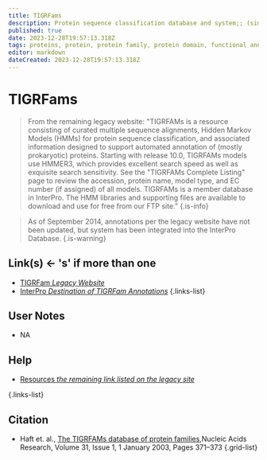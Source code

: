 ```yaml
---
title: TIGRFams
description: Protein sequence classification database and system;; (similar to Pfam ca. Jan. 2023) has been largely decommissioned and integrated into InterPro
published: true
date: 2023-12-28T19:57:13.318Z
tags: proteins, protein, protein family, protein domain, functional annotation, protein families, protein domains, protein annotation
editor: markdown
dateCreated: 2023-12-28T19:57:13.318Z
---
```


# TIGRFams

> From the remaining legacy website: "TIGRFAMs is a resource consisting of curated multiple sequence alignments, Hidden Markov Models (HMMs) for protein sequence classification, and associated information designed to support automated annotation of (mostly prokaryotic) proteins. Starting with release 10.0, TIGRFAMs models use HMMER3, which provides excellent search speed as well as exquisite search sensitivity. See the "TIGRFAMs Complete Listing" page to review the accession, protein name, model type, and EC number (if assigned) of all models. TIGRFAMs is a member database in InterPro. The HMM libraries and supporting files are available to download and use for free from our FTP site."
{.is-info}

> As of September 2014, annotations per the legacy website have not been updated, but system has been integrated into the InterPro Database.
{.is-warning}

## Link(s) <- 's' if more than one

- [TIGRFam *Legacy Website*](https://tigrfams.jcvi.org/cgi-bin/index.cgi)
- [InterPro *Destination of TIGRFam Annotations*](https://www.ebi.ac.uk/interpro/)
{.links-list}


## User Notes
 
 - NA


## Help

- [Resources *the remaining link listed on the legacy site*](https://tigrfams.jcvi.org/cgi-bin/Resources.cgi)

{.links-list}


## Citation

- Haft et. al., [The TIGRFAMs database of protein families](https://academic.oup.com/nar/article/31/1/371/2401559?login=false),Nucleic Acids Research, Volume 31, Issue 1, 1 January 2003, Pages 371–373
{.grid-list}

